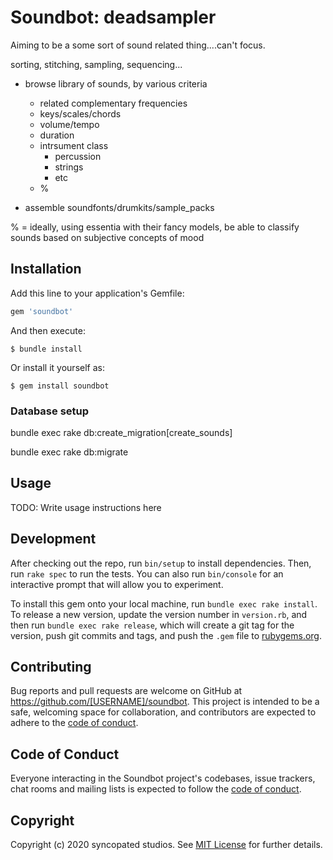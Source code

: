 # Soundbot: deadsampler

Aiming to be a some sort of sound related thing....can't focus.

sorting, stitching, sampling, sequencing...

* browse library of sounds, by various criteria
  - related complementary frequencies
  - keys/scales/chords
  - volume/tempo
  - duration
  - intrsument class
    - percussion
    - strings
    - etc
  - %

* assemble soundfonts/drumkits/sample_packs

% = ideally, using essentia with their fancy models, be able to classify
sounds based on subjective concepts of mood

## Installation

Add this line to your application's Gemfile:

```ruby
gem 'soundbot'
```

And then execute:

    $ bundle install

Or install it yourself as:

    $ gem install soundbot


### Database setup

bundle exec rake db:create_migration[create_sounds]

bundle exec rake db:migrate

## Usage

TODO: Write usage instructions here

## Development

After checking out the repo, run `bin/setup` to install dependencies. Then, run `rake spec` to run the tests. You can also run `bin/console` for an interactive prompt that will allow you to experiment.

To install this gem onto your local machine, run `bundle exec rake install`. To release a new version, update the version number in `version.rb`, and then run `bundle exec rake release`, which will create a git tag for the version, push git commits and tags, and push the `.gem` file to [rubygems.org](https://rubygems.org).

## Contributing

Bug reports and pull requests are welcome on GitHub at https://github.com/[USERNAME]/soundbot. This project is intended to be a safe, welcoming space for collaboration, and contributors are expected to adhere to the [code of conduct](https://github.com/[USERNAME]/soundbot/blob/master/CODE_OF_CONDUCT.md).


## Code of Conduct

Everyone interacting in the Soundbot project's codebases, issue trackers, chat rooms and mailing lists is expected to follow the [code of conduct](https://github.com/[USERNAME]/soundbot/blob/master/CODE_OF_CONDUCT.md).

## Copyright

Copyright (c) 2020 syncopated studios. See [MIT License](LICENSE.txt) for further details.

